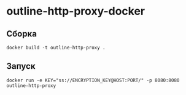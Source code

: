 # outline-http-proxy-docker


## Сборка
```docker build -t outline-http-proxy .```

## Запуск
```docker run -e KEY="ss://ENCRYPTION_KEY@HOST:PORT/" -p 8080:8080 outline-http-proxy```